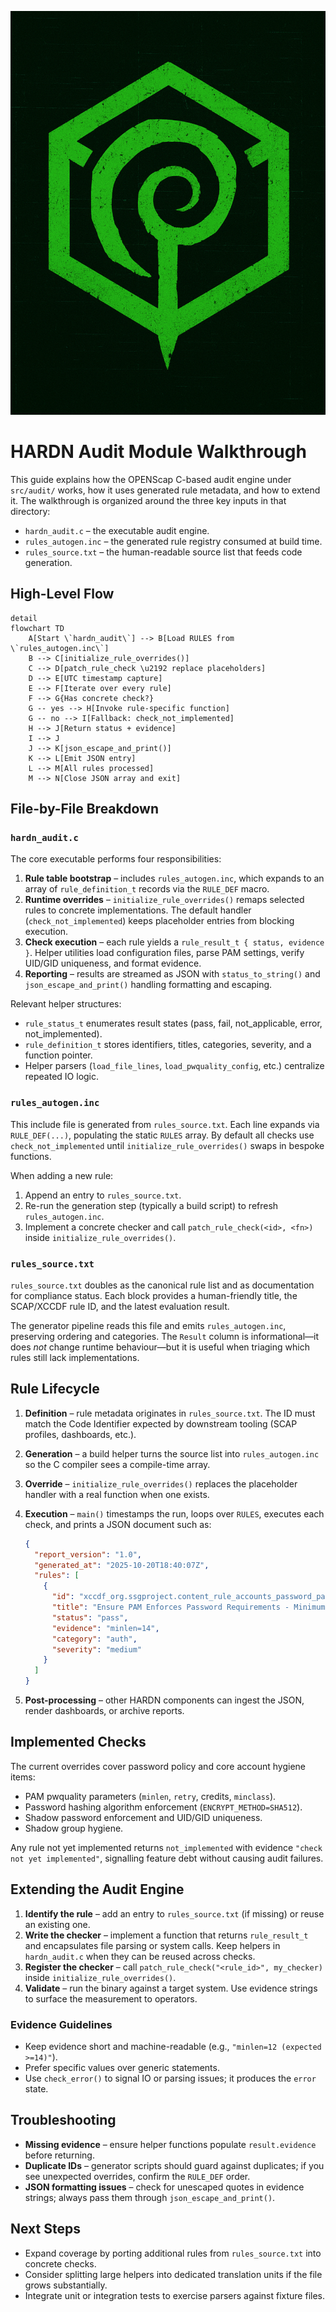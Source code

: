 ![HARDN Logo](assets/IMG_1233.jpeg)
# HARDN Audit Module Walkthrough

This guide explains how the OPENScap C-based audit engine under `src/audit/` works, how it uses generated rule metadata, and how to extend it. The walkthrough is organized around the three key inputs in that directory:

- `hardn_audit.c` – the executable audit engine.
- `rules_autogen.inc` – the generated rule registry consumed at build time.
- `rules_source.txt` – the human-readable source list that feeds code generation.

## High-Level Flow

```mermaid
detail
flowchart TD
    A[Start \`hardn_audit\`] --> B[Load RULES from \`rules_autogen.inc\`]
    B --> C[initialize_rule_overrides()]
    C --> D[patch_rule_check \u2192 replace placeholders]
    D --> E[UTC timestamp capture]
    E --> F[Iterate over every rule]
    F --> G{Has concrete check?}
    G -- yes --> H[Invoke rule-specific function]
    G -- no --> I[Fallback: check_not_implemented]
    H --> J[Return status + evidence]
    I --> J
    J --> K[json_escape_and_print()]
    K --> L[Emit JSON entry]
    L --> M[All rules processed]
    M --> N[Close JSON array and exit]
```

## File-by-File Breakdown

### `hardn_audit.c`

The core executable performs four responsibilities:

1. **Rule table bootstrap** – includes `rules_autogen.inc`, which expands to an array of `rule_definition_t` records via the `RULE_DEF` macro.
2. **Runtime overrides** – `initialize_rule_overrides()` remaps selected rules to concrete implementations. The default handler (`check_not_implemented`) keeps placeholder entries from blocking execution.
3. **Check execution** – each rule yields a `rule_result_t { status, evidence }`. Helper utilities load configuration files, parse PAM settings, verify UID/GID uniqueness, and format evidence.
4. **Reporting** – results are streamed as JSON with `status_to_string()` and `json_escape_and_print()` handling formatting and escaping.

Relevant helper structures:

- `rule_status_t` enumerates result states (pass, fail, not_applicable, error, not_implemented).
- `rule_definition_t` stores identifiers, titles, categories, severity, and a function pointer.
- Helper parsers (`load_file_lines`, `load_pwquality_config`, etc.) centralize repeated IO logic.

### `rules_autogen.inc`

This include file is generated from `rules_source.txt`. Each line expands via `RULE_DEF(...)`, populating the static `RULES` array. By default all checks use `check_not_implemented` until `initialize_rule_overrides()` swaps in bespoke functions.

When adding a new rule:

1. Append an entry to `rules_source.txt`.
2. Re-run the generation step (typically a build script) to refresh `rules_autogen.inc`.
3. Implement a concrete checker and call `patch_rule_check(<id>, <fn>)` inside `initialize_rule_overrides()`.

### `rules_source.txt`

`rules_source.txt` doubles as the canonical rule list and as documentation for compliance status. Each block provides a human-friendly title, the SCAP/XCCDF rule ID, and the latest evaluation result.

The generator pipeline reads this file and emits `rules_autogen.inc`, preserving ordering and categories. The `Result` column is informational—it does *not* change runtime behaviour—but it is useful when triaging which rules still lack implementations.

## Rule Lifecycle

1. **Definition** – rule metadata originates in `rules_source.txt`. The ID must match the Code Identifier expected by downstream tooling (SCAP profiles, dashboards, etc.).
2. **Generation** – a build helper turns the source list into `rules_autogen.inc` so the C compiler sees a compile-time array.
3. **Override** – `initialize_rule_overrides()` replaces the placeholder handler with a real function when one exists.
4. **Execution** – `main()` timestamps the run, loops over `RULES`, executes each check, and prints a JSON document such as:

   ```json
   {
     "report_version": "1.0",
     "generated_at": "2025-10-20T18:40:07Z",
     "rules": [
       {
         "id": "xccdf_org.ssgproject.content_rule_accounts_password_pam_minlen",
         "title": "Ensure PAM Enforces Password Requirements - Minimum Length",
         "status": "pass",
         "evidence": "minlen=14",
         "category": "auth",
         "severity": "medium"
       }
     ]
   }
   ```

5. **Post-processing** – other HARDN components can ingest the JSON, render dashboards, or archive reports.

## Implemented Checks

The current overrides cover password policy and core account hygiene items:

- PAM pwquality parameters (`minlen`, `retry`, credits, `minclass`).
- Password hashing algorithm enforcement (`ENCRYPT_METHOD=SHA512`).
- Shadow password enforcement and UID/GID uniqueness.
- Shadow group hygiene.

Any rule not yet implemented returns `not_implemented` with evidence `"check not yet implemented"`, signalling feature debt without causing audit failures.

## Extending the Audit Engine

1. **Identify the rule** – add an entry to `rules_source.txt` (if missing) or reuse an existing one.
2. **Write the checker** – implement a function that returns `rule_result_t` and encapsulates file parsing or system calls. Keep helpers in `hardn_audit.c` when they can be reused across checks.
3. **Register the checker** – call `patch_rule_check("<rule_id>", my_checker)` inside `initialize_rule_overrides()`.
4. **Validate** – run the binary against a target system. Use evidence strings to surface the measurement to operators.

### Evidence Guidelines

- Keep evidence short and machine-readable (e.g., `"minlen=12 (expected >=14)"`).
- Prefer specific values over generic statements.
- Use `check_error()` to signal IO or parsing issues; it produces the `error` state.

## Troubleshooting

- **Missing evidence** – ensure helper functions populate `result.evidence` before returning.
- **Duplicate IDs** – generator scripts should guard against duplicates; if you see unexpected overrides, confirm the `RULE_DEF` order.
- **JSON formatting issues** – check for unescaped quotes in evidence strings; always pass them through `json_escape_and_print()`.

## Next Steps

- Expand coverage by porting additional rules from `rules_source.txt` into concrete checks.
- Consider splitting large helpers into dedicated translation units if the file grows substantially.
- Integrate unit or integration tests to exercise parsers against fixture files.
